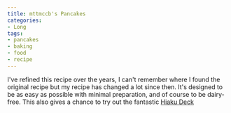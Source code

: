```yaml
---
title: mttmccb's Pancakes
categories:
- Long
tags:
- pancakes
- baking
- food
- recipe
---
```


I've refined this recipe over the years, I can't remember where I found the original recipe but my recipe has changed a lot since then. 
It's designed to be as easy as possible with minimal preparation, and of course to be dairy-free. 
This also gives a chance to try out the fantastic 
[Hiaku Deck](http://www.haikudeck.com)
